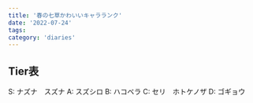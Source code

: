 ```yaml
---
title: '春の七草かわいいキャラランク'
date: '2022-07-24'
tags:
category: 'diaries'
---
```


## Tier表

S: ナズナ　スズナ
A: スズシロ
B: ハコベラ
C: セリ　ホトケノザ
D: ゴギョウ
